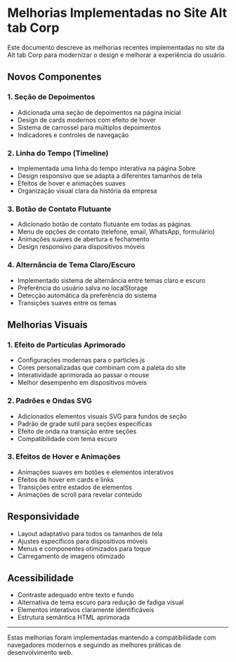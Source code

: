 # Melhorias Implementadas no Site Alt tab Corp

Este documento descreve as melhorias recentes implementadas no site da Alt tab Corp para modernizar o design e melhorar a experiência do usuário.

## Novos Componentes

### 1. Seção de Depoimentos
- Adicionada uma seção de depoimentos na página inicial
- Design de cards modernos com efeito de hover
- Sistema de carrossel para múltiplos depoimentos
- Indicadores e controles de navegação

### 2. Linha do Tempo (Timeline)
- Implementada uma linha do tempo interativa na página Sobre
- Design responsivo que se adapta a diferentes tamanhos de tela
- Efeitos de hover e animações suaves
- Organização visual clara da história da empresa

### 3. Botão de Contato Flutuante
- Adicionado botão de contato flutuante em todas as páginas
- Menu de opções de contato (telefone, email, WhatsApp, formulário)
- Animações suaves de abertura e fechamento
- Design responsivo para dispositivos móveis

### 4. Alternância de Tema Claro/Escuro
- Implementado sistema de alternância entre temas claro e escuro
- Preferência do usuário salva no localStorage
- Detecção automática da preferência do sistema
- Transições suaves entre os temas

## Melhorias Visuais

### 1. Efeito de Partículas Aprimorado
- Configurações modernas para o particles.js
- Cores personalizadas que combinam com a paleta do site
- Interatividade aprimorada ao passar o mouse
- Melhor desempenho em dispositivos móveis

### 2. Padrões e Ondas SVG
- Adicionados elementos visuais SVG para fundos de seção
- Padrão de grade sutil para seções específicas
- Efeito de onda na transição entre seções
- Compatibilidade com tema escuro

### 3. Efeitos de Hover e Animações
- Animações suaves em botões e elementos interativos
- Efeitos de hover em cards e links
- Transições entre estados de elementos
- Animações de scroll para revelar conteúdo

## Responsividade

- Layout adaptativo para todos os tamanhos de tela
- Ajustes específicos para dispositivos móveis
- Menus e componentes otimizados para toque
- Carregamento de imagens otimizado

## Acessibilidade

- Contraste adequado entre texto e fundo
- Alternativa de tema escuro para redução de fadiga visual
- Elementos interativos claramente identificáveis
- Estrutura semântica HTML aprimorada

---

Estas melhorias foram implementadas mantendo a compatibilidade com navegadores modernos e seguindo as melhores práticas de desenvolvimento web. 